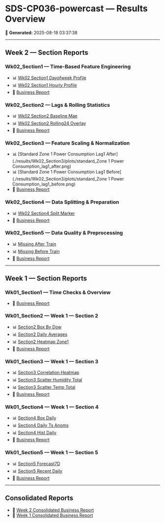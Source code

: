 # SDS-CP036-powercast — Results Overview

📅 **Generated:** 2025-08-18 03:37:38

---

## Week 2 — Section Reports

### Wk02_Section1 — Time-Based Feature Engineering
- 📊 [Wk02 Section1 Dayofweek Profile](./results/Wk02_Section1/plots/wk02_section1_dayofweek_profile.png)
- 📊 [Wk02 Section1 Hourly Profile](./results/Wk02_Section1/plots/wk02_section1_hourly_profile.png)
- 💼 [Business Report](./results/Wk02_Section1/reports/SDS-CP036-powercast_Wk02_Section1_Business_Report.md)
### Wk02_Section2 — Lags & Rolling Statistics
- 📊 [Wk02 Section2 Baseline Mae](./results/Wk02_Section2/plots/wk02_section2_baseline_mae.png)
- 📊 [Wk02 Section2 Rolling24 Overlay](./results/Wk02_Section2/plots/wk02_section2_rolling24_overlay.png)
- 💼 [Business Report](./results/Wk02_Section2/reports/SDS-CP036-powercast_Wk02_Section2_Business_Report.md)
### Wk02_Section3 — Feature Scaling & Normalization
- 📊 [Standard Zone 1 Power Consumption Lag1 After](./results/Wk02_Section3/plots/standard_Zone 1 Power Consumption_lag1_after.png)
- 📊 [Standard Zone 1 Power Consumption Lag1 Before](./results/Wk02_Section3/plots/standard_Zone 1 Power Consumption_lag1_before.png)
- 💼 [Business Report](./results/Wk02_Section3/reports/SDS-CP036-powercast_Wk02_Section3_Business_Report.md)
### Wk02_Section4 — Data Splitting & Preparation
- 📊 [Wk02 Section4 Split Marker](./results/Wk02_Section4/plots/wk02_section4_split_marker.png)
- 💼 [Business Report](./results/Wk02_Section4/reports/SDS-CP036-powercast_Wk02_Section4_Business_Report.md)
### Wk02_Section5 — Data Quality & Preprocessing
- 📊 [Missing After Train](./results/Wk02_Section5/plots/missing_after_train.png)
- 📊 [Missing Before Train](./results/Wk02_Section5/plots/missing_before_train.png)
- 💼 [Business Report](./results/Wk02_Section5/reports/SDS-CP036-powercast_Wk02_Section5_Business_Report.md)

---

## Week 1 — Section Reports

### Wk01_Section1 — Time Checks & Overview
- 💼 [Business Report](./results/Wk01_Section1/reports/SDS-CP036-powercast_Wk01_Section1_Report_Business.md)
### Wk01_Section2 — Week 1 — Section 2
- 📊 [Section2 Box By Dow](./results/Wk01_Section2/plots/section2_box_by_dow.png)
- 📊 [Section2 Daily Averages](./results/Wk01_Section2/plots/section2_daily_averages.png)
- 📊 [Section2 Heatmap Zone1](./results/Wk01_Section2/plots/section2_heatmap_zone1.png)
- 💼 [Business Report](./results/Wk01_Section2/reports/SDS-CP036-powercast_Wk01_Section2_Report_Business.md)
### Wk01_Section3 — Week 1 — Section 3
- 📊 [Section3 Correlation Heatmap](./results/Wk01_Section3/plots/section3_correlation_heatmap.png)
- 📊 [Section3 Scatter Humidity Total](./results/Wk01_Section3/plots/section3_scatter_humidity_total.png)
- 📊 [Section3 Scatter Temp Total](./results/Wk01_Section3/plots/section3_scatter_temp_total.png)
- 💼 [Business Report](./results/Wk01_Section3/reports/SDS-CP036-powercast_Wk01_Section3_Report_Business.md)
### Wk01_Section4 — Week 1 — Section 4
- 📊 [Section4 Box Daily](./results/Wk01_Section4/plots/section4_box_daily.png)
- 📊 [Section4 Daily Ts Anoms](./results/Wk01_Section4/plots/section4_daily_ts_anoms.png)
- 📊 [Section4 Hist Daily](./results/Wk01_Section4/plots/section4_hist_daily.png)
- 💼 [Business Report](./results/Wk01_Section4/reports/SDS-CP036-powercast_Wk01_Section4_Report_Business.md)
### Wk01_Section5 — Week 1 — Section 5
- 📊 [Section5 Forecast7D](./results/Wk01_Section5/plots/section5_forecast7d.png)
- 📊 [Section5 Recent Daily](./results/Wk01_Section5/plots/section5_recent_daily.png)
- 💼 [Business Report](./results/Wk01_Section5/reports/SDS-CP036-powercast_Wk01_Section5_Report_Business.md)

---

## Consolidated Reports

- 📘 [Week 2 Consolidated Business Report](./SDS-CP036-powercast_Wk02_Report_Business.md)
- 📘 [Week 1 Consolidated Business Report](./SDS-CP036-powercast_Wk01_Report_Business.md)
